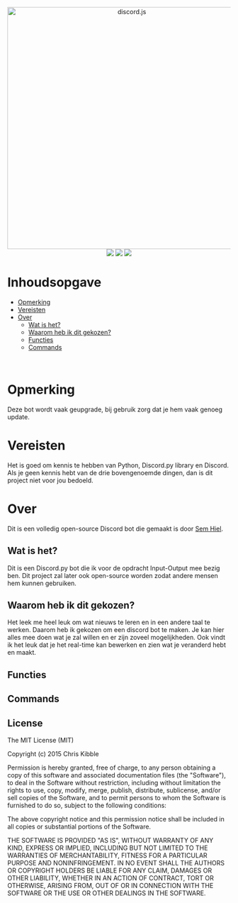 <!-- Contents -->
<div align="center">
<br />
<img src="https://discordpy.readthedocs.io/en/stable/_images/snake_dark.svg" width="546" alt="discord.js" />
<br />
<img  src="https://img.shields.io/github/stars/SemHiel/Mediacollege-Bot?style=for-the-badge">
<img src="https://img.shields.io/github/forks/SemHiel/Mediacollege-Bot?label=uses%2Fcontrubutions&style=for-the-badge">
<img src="https://img.shields.io/github/license/SemHiel/Mediacollege-Bot?style=for-the-badge">
</div>

# Inhoudsopgave

- [Opmerking](#opmerking)
- [Vereisten](#Vereisten)
- [Over](#Over)
  - [Wat is het?](#Wat-is-het?)
  - [Waarom heb ik dit gekozen?](#Waarom-heb-ik-dit-gekozen?)
  - [Functies](#Functies)
  - [Commands](#Commands)

<!-- About -->
<br />

# Opmerking

Deze bot wordt vaak geupgrade, bij gebruik zorg dat je hem vaak genoeg update.

# Vereisten

Het is goed om kennis te hebben van Python, Discord.py library en Discord. Als je geen kennis hebt van de drie bovengenoemde dingen, dan is dit project niet voor jou bedoeld.

# Over

Dit is een volledig open-source Discord bot die gemaakt is door [Sem Hiel](https://github.com/SemHiel).

## Wat is het?

Dit is een Discord.py bot die ik voor de opdracht Input-Output mee bezig ben. Dit project zal later ook open-source worden zodat andere mensen hem kunnen gebruiken.

## Waarom heb ik dit gekozen?

Het leek me heel leuk om wat nieuws te leren en in een andere taal te werken. Daarom heb ik gekozen om een discord bot te maken. Je kan hier alles mee doen wat je zal willen en er zijn zoveel mogelijkheden. Ook vindt ik het leuk dat je het real-time kan bewerken en zien wat je veranderd hebt en maakt.

## Functies

## Commands

## License
The MIT License (MIT)

Copyright (c) 2015 Chris Kibble

Permission is hereby granted, free of charge, to any person obtaining a copy of this software and associated documentation files (the "Software"), to deal in the Software without restriction, including without limitation the rights to use, copy, modify, merge, publish, distribute, sublicense, and/or sell copies of the Software, and to permit persons to whom the Software is furnished to do so, subject to the following conditions:

The above copyright notice and this permission notice shall be included in all copies or substantial portions of the Software.

THE SOFTWARE IS PROVIDED "AS IS", WITHOUT WARRANTY OF ANY KIND, EXPRESS OR IMPLIED, INCLUDING BUT NOT LIMITED TO THE WARRANTIES OF MERCHANTABILITY, FITNESS FOR A PARTICULAR PURPOSE AND NONINFRINGEMENT. IN NO EVENT SHALL THE AUTHORS OR COPYRIGHT HOLDERS BE LIABLE FOR ANY CLAIM, DAMAGES OR OTHER LIABILITY, WHETHER IN AN ACTION OF CONTRACT, TORT OR OTHERWISE, ARISING FROM, OUT OF OR IN CONNECTION WITH THE SOFTWARE OR THE USE OR OTHER DEALINGS IN THE SOFTWARE.
